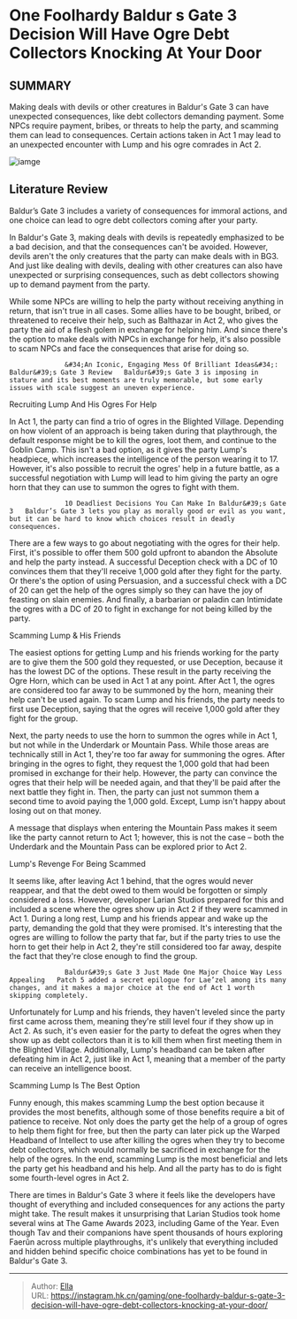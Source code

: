 # One Foolhardy Baldur s Gate 3 Decision Will Have Ogre Debt Collectors Knocking At Your Door


## SUMMARY 



  Making deals with devils or other creatures in Baldur&#39;s Gate 3 can have unexpected consequences, like debt collectors demanding payment.   Some NPCs require payment, bribes, or threats to help the party, and scamming them can lead to consequences.   Certain actions taken in Act 1 may lead to an unexpected encounter with Lump and his ogre comrades in Act 2.  

![iamge](https://static1.srcdn.com/wordpress/wp-content/uploads/2023/12/one-foolhardy-baldur-s-gate-3-decision-will-have-ogre-debt-collectors-knocking-at-your-door.jpg)

## Literature Review

Baldur’s Gate 3 includes a variety of consequences for immoral actions, and one choice can lead to ogre debt collectors coming after your party.




In Baldur&#39;s Gate 3, making deals with devils is repeatedly emphasized to be a bad decision, and that the consequences can&#39;t be avoided. However, devils aren&#39;t the only creatures that the party can make deals with in BG3. And just like dealing with devils, dealing with other creatures can also have unexpected or surprising consequences, such as debt collectors showing up to demand payment from the party.




While some NPCs are willing to help the party without receiving anything in return, that isn&#39;t true in all cases. Some allies have to be bought, bribed, or threatened to receive their help, such as Balthazar in Act 2, who gives the party the aid of a flesh golem in exchange for helping him. And since there&#39;s the option to make deals with NPCs in exchange for help, it&#39;s also possible to scam NPCs and face the consequences that arise for doing so.

                  &#34;An Iconic, Engaging Mess Of Brilliant Ideas&#34;: Baldur&#39;s Gate 3 Review   Baldur&#39;s Gate 3 is imposing in stature and its best moments are truly memorable, but some early issues with scale suggest an uneven experience.   


 Recruiting Lump And His Ogres For Help 
          

In Act 1, the party can find a trio of ogres in the Blighted Village. Depending on how violent of an approach is being taken during that playthrough, the default response might be to kill the ogres, loot them, and continue to the Goblin Camp. This isn&#39;t a bad option, as it gives the party Lump&#39;s headpiece, which increases the intelligence of the person wearing it to 17. However, it&#39;s also possible to recruit the ogres&#39; help in a future battle, as a successful negotiation with Lump will lead to him giving the party an ogre horn that they can use to summon the ogres to fight with them.




                  10 Deadliest Decisions You Can Make In Baldur&#39;s Gate 3   Baldur’s Gate 3 lets you play as morally good or evil as you want, but it can be hard to know which choices result in deadly consequences.   

There are a few ways to go about negotiating with the ogres for their help. First, it&#39;s possible to offer them 500 gold upfront to abandon the Absolute and help the party instead. A successful Deception check with a DC of 10 convinces them that they&#39;ll receive 1,000 gold after they fight for the party. Or there&#39;s the option of using Persuasion, and a successful check with a DC of 20 can get the help of the ogres simply so they can have the joy of feasting on slain enemies. And finally, a barbarian or paladin can Intimidate the ogres with a DC of 20 to fight in exchange for not being killed by the party.



 Scamming Lump &amp; His Friends 
          




The easiest options for getting Lump and his friends working for the party are to give them the 500 gold they requested, or use Deception, because it has the lowest DC of the options. These result in the party receiving the Ogre Horn, which can be used in Act 1 at any point. After Act 1, the ogres are considered too far away to be summoned by the horn, meaning their help can&#39;t be used again. To scam Lump and his friends, the party needs to first use Deception, saying that the ogres will receive 1,000 gold after they fight for the group.

Next, the party needs to use the horn to summon the ogres while in Act 1, but not while in the Underdark or Mountain Pass. While those areas are technically still in Act 1, they&#39;re too far away for summoning the ogres. After bringing in the ogres to fight, they request the 1,000 gold that had been promised in exchange for their help. However, the party can convince the ogres that their help will be needed again, and that they&#39;ll be paid after the next battle they fight in. Then, the party can just not summon them a second time to avoid paying the 1,000 gold. Except, Lump isn&#39;t happy about losing out on that money.






A message that displays when entering the Mountain Pass makes it seem like the party cannot return to Act 1; however, this is not the case – both the Underdark and the Mountain Pass can be explored prior to Act 2.






 Lump&#39;s Revenge For Being Scammed 
          

It seems like, after leaving Act 1 behind, that the ogres would never reappear, and that the debt owed to them would be forgotten or simply considered a loss. However, developer Larian Studios prepared for this and included a scene where the ogres show up in Act 2 if they were scammed in Act 1. During a long rest, Lump and his friends appear and wake up the party, demanding the gold that they were promised. It&#39;s interesting that the ogres are willing to follow the party that far, but if the party tries to use the horn to get their help in Act 2, they&#39;re still considered too far away, despite the fact that they&#39;re close enough to find the group.




                  Baldur&#39;s Gate 3 Just Made One Major Choice Way Less Appealing   Patch 5 added a secret epilogue for Lae’zel among its many changes, and it makes a major choice at the end of Act 1 worth skipping completely.   

Unfortunately for Lump and his friends, they haven&#39;t leveled since the party first came across them, meaning they&#39;re still level four if they show up in Act 2. As such, it&#39;s even easier for the party to defeat the ogres when they show up as debt collectors than it is to kill them when first meeting them in the Blighted Village. Additionally, Lump&#39;s headband can be taken after defeating him in Act 2, just like in Act 1, meaning that a member of the party can receive an intelligence boost.



 Scamming Lump Is The Best Option 
         

Funny enough, this makes scamming Lump the best option because it provides the most benefits, although some of those benefits require a bit of patience to receive. Not only does the party get the help of a group of ogres to help them fight for free, but then the party can later pick up the Warped Headband of Intellect to use after killing the ogres when they try to become debt collectors, which would normally be sacrificed in exchange for the help of the ogres. In the end, scamming Lump is the most beneficial and lets the party get his headband and his help. And all the party has to do is fight some fourth-level ogres in Act 2.




There are times in Baldur&#39;s Gate 3 where it feels like the developers have thought of everything and included consequences for any actions the party might take. The result makes it unsurprising that Larian Studios took home several wins at The Game Awards 2023, including Game of the Year. Even though Tav and their companions have spent thousands of hours exploring Faerûn across multiple playthroughs, it&#39;s unlikely that everything included and hidden behind specific choice combinations has yet to be found in Baldur&#39;s Gate 3.



---

> Author: [Ella](https://instagram.hk.cn/)  
> URL: https://instagram.hk.cn/gaming/one-foolhardy-baldur-s-gate-3-decision-will-have-ogre-debt-collectors-knocking-at-your-door/  

